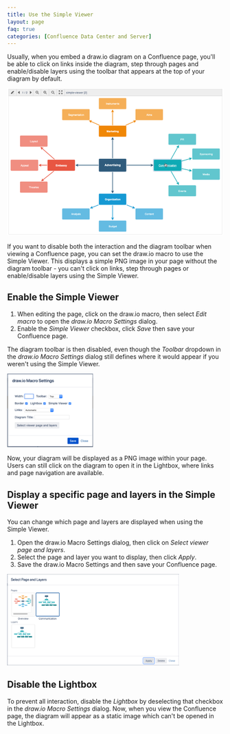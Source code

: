 ```yaml
---
title: Use the Simple Viewer
layout: page
faq: true
categories: [Confluence Data Center and Server]
---
```


Usually, when you embed a draw.io diagram on a Confluence page, you'll be able to click on links inside the diagram, step through pages and enable/disable layers using the toolbar that appears at the top of your diagram by default.

<img src="/assets/img/blog/viewer-toolbar.png" style="max-width:100%;height:auto;" alt="You can disable the toolbar at the top of the draw.io diagram viewer in Confluence">

If you want to disable both the interaction and the diagram toolbar when viewing a Confluence page, you can set the draw.io macro to use the Simple Viewer. This displays a simple PNG image in your page without the diagram toolbar - you can't click on links, step through pages or enable/disable layers using the Simple Viewer.

## Enable the Simple Viewer

1. When editing the page, click on the draw.io macro, then select _Edit macro_ to open the _draw.io Macro Settings_ dialog.
2. Enable the _Simple Viewer_ checkbox, click _Save_ then save your Confluence page.

The diagram toolbar is then disabled, even though the _Toolbar_ dropdown in the _draw.io Macro Settings_ dialog still defines where it would appear if you weren't using the Simple Viewer.

<img src="/assets/img/blog/drawio-macro-settings.png" style="width=100%;max-width:200px;height:auto;" alt="Use the draw.io Macro Settings in Confluence to enable the Simple Viewer">

Now, your diagram will be displayed as a PNG image within your page. Users can still click on the diagram to open it in the Lightbox, where links and page navigation are available.

## Display a specific page and layers in the Simple Viewer

You can change which page and layers are displayed when using the Simple Viewer.

1. Open the draw.io Macro Settings dialog, then click on _Select viewer page and layers_.
2. Select the page and layer you want to display, then click _Apply_.
3. Save the draw.io Macro Settings and then save your Confluence page.

<img src="/assets/img/blog/select-pages-layers.png" style="width=100%;max-width:400px;height:auto;" alt="Select the page and layer to display in the Simple Viewer in draw.io for Confluence">

## Disable the Lightbox

To prevent all interaction, disable the _Lightbox_ by deselecting that checkbox in the _draw.io Macro Settings_ dialog. Now, when you view the Confluence page, the diagram will appear as a static image which can't be opened in the Lightbox.
